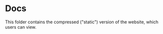 # Docs

This folder contains the compressed ("static") version of the website, which users can view.